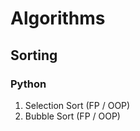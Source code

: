 # Algorithms 
## Sorting 
### Python 
1. Selection Sort (FP / OOP) <br>
2. Bubble Sort (FP / OOP) <br>
